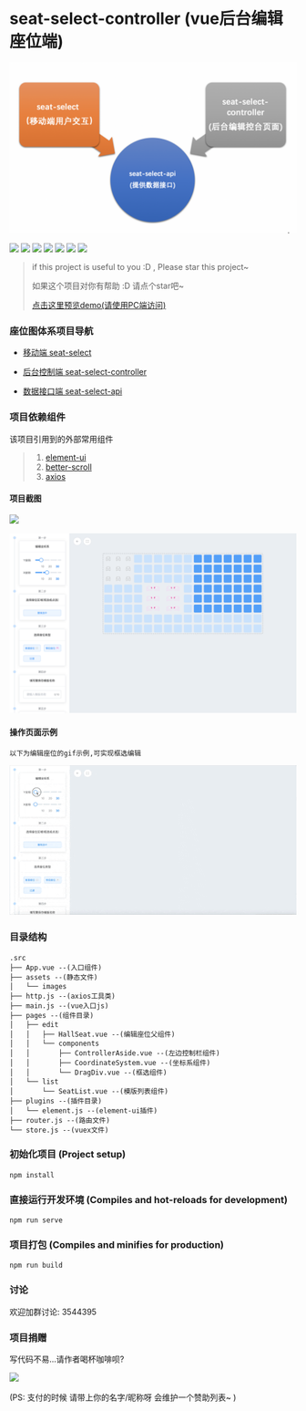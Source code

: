 # seat-select-controller (vue后台编辑座位端)

![](https://github.com/zenghao0219/files-store/blob/master/seats/process1.png?raw=true)


![](https://img.shields.io/github/stars/zenghao0219/seat-select-controller.svg?style=social)
![](https://img.shields.io/github/forks/zenghao0219/seat-select-controller.svg?style=social)
![](http://progressed.io/bar/100?title=completed)
![](https://img.shields.io/badge/language-vue-green.svg)
![](https://img.shields.io/github/package-json/dependency-version/zenghao0219/seat-select-controller/vue.svg)
![](https://img.shields.io/github/license/zenghao0219/seat-select-controller.svg)
![](https://img.shields.io/github/release/zenghao0219/seat-select-controller.svg)
<!-- ![](https://img.shields.io/github/downloads/zenghao0219/seat-select-controller/total.svg) -->
> if this project is useful to you :D , Please star this project~
>
> 如果这个项目对你有帮助 :D 请点个star吧~
>
> [点击这里预览demo(请使用PC端访问)](https://www.xollipop.top/seats-controller/#/ "请使用PC访问")


### 座位图体系项目导航

- [移动端 seat-select](https://github.com/zenghao0219/seat-select)

- [后台控制端 seat-select-controller](https://github.com/zenghao0219/seat-select-controller)

- [数据接口端 seat-select-api](https://github.com/zenghao0219/seat-select-api)


### 项目依赖组件

该项目引用到的外部常用组件
>1. [element-ui](https://element.eleme.cn "element-ui")
> 2. [better-scroll](https://github.com/ustbhuangyi/better-scroll "better-scroll")
> 3. [axios](https://github.com/axios/axios "axios")

#### 项目截图

![](https://github.com/zenghao0219/files-store/blob/master/seats/seat-controller-list.png?raw=true)


![](https://github.com/zenghao0219/files-store/blob/master/seats/seat-controller-index.png?raw=true)

#### 操作页面示例
```
以下为编辑座位的gif示例,可实现框选编辑
```

![](https://github.com/zenghao0219/files-store/blob/master/seats/seat-controller-demo1.gif?raw=true)

### 目录结构
```
.src
├── App.vue --(入口组件)
├── assets --(静态文件)
│   └── images
├── http.js --(axios工具类)
├── main.js --(vue入口js)
├── pages --(组件目录)
│   ├── edit
│   │   ├── HallSeat.vue --(编辑座位父组件)
│   │   └── components
│   │       ├── ControllerAside.vue --(左边控制栏组件)
│   │       ├── CoordinateSystem.vue --(坐标系组件)
│   │       └── DragDiv.vue --(框选组件)
│   └── list
│       └── SeatList.vue --(模版列表组件)
├── plugins --(插件目录)
│   └── element.js --(element-ui插件)
├── router.js --(路由文件)
└── store.js --(vuex文件)
```
### 初始化项目 (Project setup)
```
npm install
```

### 直接运行开发环境 (Compiles and hot-reloads for development)
```
npm run serve
```

### 项目打包 (Compiles and minifies for production)
```
npm run build
```
### 讨论

欢迎加群讨论: 3544395

### 项目捐赠
写代码不易...请作者喝杯咖啡呗?

<img src="https://www.xollipop.top/code.png" width="200" hegiht="300"/>

(PS: 支付的时候 请带上你的名字/昵称呀 会维护一个赞助列表~ )
